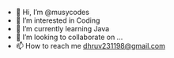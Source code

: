 - 👋 Hi, I’m @musycodes
- 👀 I’m interested in Coding 
- 🌱 I’m currently learning Java
- 💞️ I’m looking to collaborate on ...
- 📫 How to reach me dhruv231198@gmail.com

<!---
musycodes/musycodes is a ✨ special ✨ repository because its `README.md` (this file) appears on your GitHub profile.
You can click the Preview link to take a look at your changes.
--->

